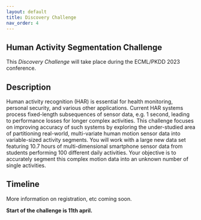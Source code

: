 ```yaml
---
layout: default
title: Discovery Challenge
nav_order: 4
---
```


## Human Activity Segmentation Challenge

This *Discovery Challenge* will take place during the ECML/PKDD 2023 conference.

## Description

Human activity recognition (HAR) is essential for health monitoring, personal security, and various other applications. Current HAR systems process fixed-length subsequences of sensor data, e.g. 1 second, leading to performance losses for longer complex activities. This challenge focuses on improving accuracy of such systems by exploring the under-studied area of partitioning real-world, multi-variate human motion sensor data into variable-sized activity segments. You will work with a large new data set featuring 10.7 hours of multi-dimensional smartphone sensor data from students performing 100 different daily activities. Your objective is to accurately segment this complex motion data into an unknown number of single activities.

## Timeline

More information on registration, etc coming soon.

**Start of the challenge is 11th april.**
